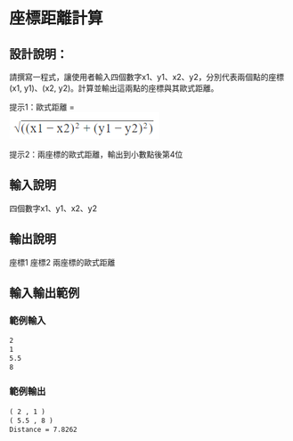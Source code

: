 # 座標距離計算

## 設計說明：
請撰寫一程式，讓使用者輸入四個數字x1、y1、x2、y2，分別代表兩個點的座標(x1, y1)、(x2, y2)。計算並輸出這兩點的座標與其歐式距離。

提示1：歐式距離 =  
![](../../img/2020-10-23-08-35-41.png)

提示2：兩座標的歐式距離，輸出到小數點後第4位

## 輸入說明

四個數字x1、y1、x2、y2

## 輸出說明

座標1
座標2
兩座標的歐式距離

## 輸入輸出範例

### 範例輸入

```
2
1
5.5
8
```

### 範例輸出

```
( 2 , 1 )
( 5.5 , 8 )
Distance = 7.8262
```